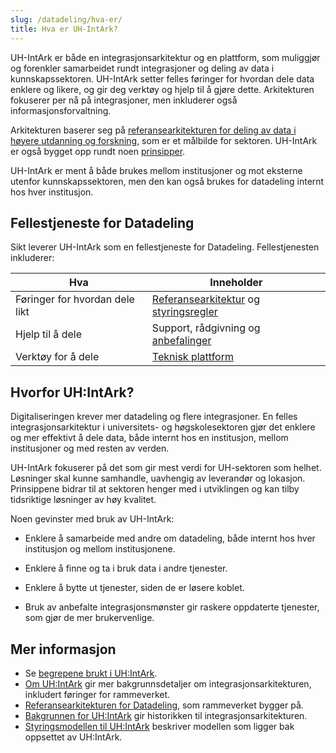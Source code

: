 ```yaml
---
slug: /datadeling/hva-er/
title: Hva er UH-IntArk?
---
```


UH-IntArk er både en integrasjonsarkitektur og en plattform, som muliggjør og
forenkler samarbeidet rundt integrasjoner og deling av data i
kunnskapssektoren. UH-IntArk setter felles føringer for hvordan dele data
enklere og likere, og gir deg verktøy og hjelp til å gjøre dette. Arkitekturen
fokuserer per nå på integrasjoner, men inkluderer også informasjonsforvaltning.

Arkitekturen baserer seg på [referansearkitekturen for deling av data i høyere
utdanning og
forskning](https://unit-norge.github.io/unit-ra/main/B%C3%B8ker/Referansearkitektur%20for%20deling%20av%20data%20i%20h%C3%B8yere%20utdanning%20og%20forsking.html),
som er et målbilde for sektoren. UH-IntArk er også bygget opp rundt noen
[prinsipper](/docs/datadeling/prinsippene/).

UH-IntArk er ment å både brukes mellom institusjoner og mot eksterne utenfor
kunnskapssektoren, men den kan også brukes for datadeling internt hos hver
institusjon.

## Fellestjeneste for Datadeling

Sikt leverer UH-IntArk som en fellestjeneste for Datadeling. Fellestjenesten
inkluderer:

| Hva | Inneholder |
| --- | --- |
| Føringer for hvordan dele likt | [Referansearkitektur] og [styringsregler] |
| Hjelp til å dele | Support, rådgivning og [anbefalinger] |
| Verktøy for å dele | [Teknisk plattform] |

<!-- TODO: sjekk om detaljane stemmer med tidlegare presentasjonar. Vurder å lage figur av det - vert finare. -->

[teknisk plattform]: /docs/datadeling/teknisk-plattform
[styringsregler]: /docs/datadeling/styringsregler
[referansearkitektur]: https://unit-norge.github.io/unit-ra/main/B%C3%B8ker/Referansearkitektur%20for%20deling%20av%20data%20i%20h%C3%B8yere%20utdanning%20og%20forsking.html
[anbefalinger]: /docs/datadeling/god-praksis


## Hvorfor UH:IntArk?

Digitaliseringen krever mer datadeling og flere integrasjoner. En felles
integrasjonsarkitektur i universitets- og høgskolesektoren gjør det enklere og
mer effektivt å dele data, både internt hos en institusjon, mellom
institusjoner og med resten av verden.

UH-IntArk fokuserer på det som gir mest verdi for UH-sektoren som helhet.
Løsninger skal kunne samhandle, uavhengig av leverandør og lokasjon.
Prinsippene bidrar til at sektoren henger med i utviklingen og kan tilby
tidsriktige løsninger av høy kvalitet.

Noen gevinster med bruk av UH-IntArk:

* Enklere å samarbeide med andre om datadeling, både internt hos hver
institusjon og mellom institusjonene.

* Enklere å finne og ta i bruk data i andre tjenester.

* Enklere å bytte ut tjenester, siden de er løsere koblet.

* Bruk av anbefalte integrasjonsmønster gir raskere oppdaterte tjenester, som
gjør de mer brukervenlige.


## Mer informasjon

* Se [begrepene brukt i UH:IntArk](/docs/datadeling/begreper/).
* [Om UH:IntArk](/docs/datadeling/om) gir mer bakgrunnsdetaljer om integrasjonsarkitekturen, inkludert føringer for rammeverket.
* [Referansearkitekturen for Datadeling](/docs/datadeling/om/referansearkitektur), som rammeverket bygger på.
* [Bakgrunnen for UH:IntArk](/docs/datadeling/om/bakgrunn) gir historikken til integrasjonsarkitekturen.
* [Styringsmodellen til UH:IntArk](/docs/datadeling/om/styringsmodellen) beskriver modellen som ligger bak oppsettet av UH:IntArk.
